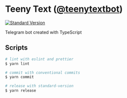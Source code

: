 # Teeny Text ([@teenytextbot](https://t.me/teenytextbot))

[![Standard Version](https://img.shields.io/badge/release-standard%20version-brightgreen.svg)](https://github.com/conventional-changelog/standard-version)

Telegram bot created with TypeScript

## Scripts

```bash
# lint with eslint and prettier
$ yarn lint

# commit with conventional commits
$ yarn commit

# release with standard-version
$ yarn release
```

